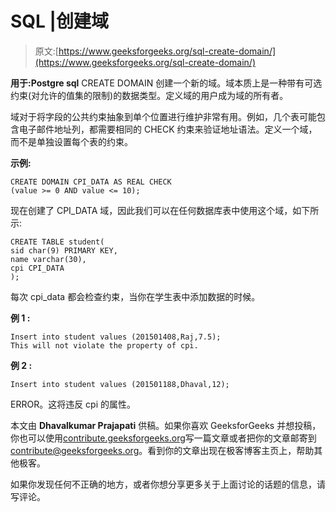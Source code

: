 # SQL |创建域

> 原文:[https://www.geeksforgeeks.org/sql-create-domain/](https://www.geeksforgeeks.org/sql-create-domain/)

**用于:Postgre sql**
CREATE DOMAIN 创建一个新的域。域本质上是一种带有可选约束(对允许的值集的限制)的数据类型。定义域的用户成为域的所有者。

域对于将字段的公共约束抽象到单个位置进行维护非常有用。例如，几个表可能包含电子邮件地址列，都需要相同的 CHECK 约束来验证地址语法。定义一个域，而不是单独设置每个表的约束。

**示例:**

```
CREATE DOMAIN CPI_DATA AS REAL CHECK
(value >= 0 AND value <= 10);

```

现在创建了 CPI_DATA 域，因此我们可以在任何数据库表中使用这个域，如下所示:

```
CREATE TABLE student(
sid char(9) PRIMARY KEY,
name varchar(30),
cpi CPI_DATA
);

```

每次 cpi_data 都会检查约束，当你在学生表中添加数据的时候。

**例 1 :**

```
Insert into student values (201501408,Raj,7.5); 
This will not violate the property of cpi. 

```

**例 2 :**

```
Insert into student values (201501188,Dhaval,12); 
```

ERROR。这将违反 cpi 的属性。

本文由 **Dhavalkumar Prajapati** 供稿。如果你喜欢 GeeksforGeeks 并想投稿，你也可以使用[contribute.geeksforgeeks.org](http://www.contribute.geeksforgeeks.org)写一篇文章或者把你的文章邮寄到 contribute@geeksforgeeks.org。看到你的文章出现在极客博客主页上，帮助其他极客。

如果你发现任何不正确的地方，或者你想分享更多关于上面讨论的话题的信息，请写评论。